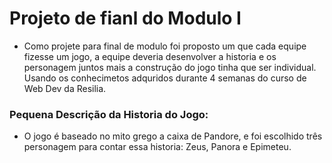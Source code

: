 # Projeto de fianl do Modulo I
- Como projete para final de modulo foi proposto um que cada equipe fizesse um jogo, a equipe deveria desenvolver a historia e os personagem juntos
mais a construção do jogo tinha que ser individual. Usando os conhecimetos adquridos durante 4 semanas do curso de Web Dev da Resilia. 
### Pequena Descrição da Historia do Jogo:
- O jogo é baseado no mito grego a caixa de Pandore, e foi escolhido três personagem para contar essa historia: Zeus, Panora e Epimeteu.
